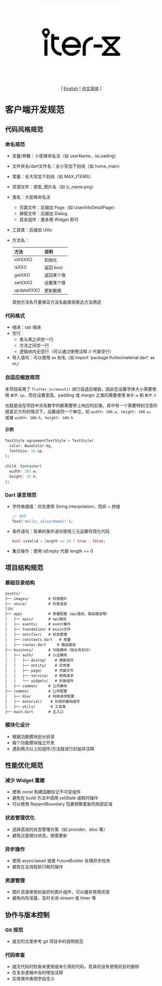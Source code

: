 <div align="center">
  <img src="../logo.png" alt="Logo" width="290" height="251" />
</div>

<div align="center">

| [English](CLIENT.md) | [中文简体](CLIENT.zh-CN.md) |

</div>

# 客户端开发规范

## 代码风格规范

### 命名规范
- 变量/参数：小驼峰命名法（如 userName，isLoading）
- 文件夹名/dart文件名：全小写加下划线（如 home_main）
- 常量：全大写加下划线（如 MAX_ITEMS）
- 资源文件：类型_图片名（如 ic_name.png）
- 类名：大驼峰命名法
  - 页面文件：后缀加 Page（如 UserInfoDetailPage）
  - 弹窗文件：后缀加 Dialog
  - 其余组件：基本用 Widget 即可
- 工具类：后缀加 Utils
- 方法名：

  | 方法 | 说明 |
  |------|------|
  | initXXX() | 初始化 |
  | isXX() | 返回 bool |
  | getXX() | 返回某个值 |
  | setXXX() | 设置某个值 |
  | updateXXX() | 更新数据 |
  其他方法名尽量保证方法名能直观表达方法用途

### 代码格式
- 缩进：tab 缩进
- 空行：
  - 类与类之间空一行
  - 方法之间空一行
  - 逻辑块内无空行（可以通过使用注释 // 代替空行）
- 导入语句：可以使用 as 别名（如 import 'package:flutter/material.dart' as m;）

### 自适应缩放规范

本项目采用了 `flutter_screenutil` 进行自适应缩放，因此在设置字体大小需要使用 `数字.sp`，而在设置宽高、padding 或 margin 之类的需要使用 `数字.w` 和 `数字.h`

也就是说在项目中涉及数字的都需要带上响应的后缀，其中有一个需要特别注意的就是正方形的情况下，设置成同一个单位，如 `width: 100.w, height: 100.w`，或者 `width: 100.h, height: 100.h`

#### 示例

```dart
TextStyle agreementTextStyle = TextStyle(
  color: BaseColor.bg,
  fontSize: 16.sp,
);

child: Container(
  width: 285.w,
  height: 52.h,
);
```

### Dart 语言规范
- 字符串插值：优先使用 String interpolation，而非 + 拼接
  ```dart
  // 推荐
  Text('Hello, ${userName}!');
  ```
- 条件语句：简单的条件语句使用三元运算符简化代码
  ```dart
  bool isValid = length >= 10 ? true : false;
  ```
- 集合操作：使用 isEmpty 代替 length == 0

## 项目结构规范

### 基础目录结构
```
assets/  
├── images/         # 存放图片
├── voice/          # 存放语音
lib/
├── app/            # 常量配置（api路径、路由路径等）
│   ├── apis/       # api路径
│   ├── events/     # event事件
│   ├── foundation/ # mixin文件
│   ├── notifier/   # 状态管理
│   ├── constants.dart   # 常量
│   ├── routes.dart     # 路由路径
├── business/       # 功能模块（按业务划分）
│   ├── auth/       # 认证模块
│   │   ├── dialog/    # 弹窗组件
│   │   ├── entity/    # 实体类
│   │   ├── page/      # 页面文件
│   │   ├── service/   # 网络请求
│   │   └── widgets/   # 封装组件
│   ├── common/     # 公共模块
├── common/         # 公共配置
│   ├── dio/        # 网络请求配置
│   ├── material/    # 封装的基础组件
│   ├── utils/       # 工具类
├── main.dart       # 主入口
```

### 模块化设计
- 根据功能模块划分目录
- 每个功能模块独立开发
- 遇到两次以上的组件/方法就进行封装并注释

## 性能优化规范

### 减少 Widget 重建
- 使用 const 构建函数标记不可变组件
- 避免在 build 方法中调用 setState 或耗时操作
- 可以使用 RepaintBoundary 包裹频繁更新的局部区域

### 状态管理优化
- 选择高效的状态管理方案（如 provider、bloc 等）
- 避免过度细分状态，按需更新

### 异步操作
- 使用 async/await 或者 FutureBuilder 处理异步任务
- 避免在主线程执行耗时操作

### 资源管理
- 图片资源使用封装好的图片组件，可以缓存常用资源
- 避免内存泄露，及时关闭 stream 或 timer 等

## 协作与版本控制

### Git 规范
- 提交的文案参考 git 项目中的说明规范

### 代码审查
- 提交代码时检查未使用或未引用的代码，若真的没有使用则及时删除
- 在复杂逻辑中及时增加注释
- 实体类中表明字段含义 
